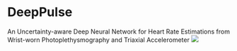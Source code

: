 # DeepPulse
 An Uncertainty-aware Deep Neural Network for Heart Rate Estimations from Wrist-worn Photoplethysmography and Triaxial Accelerometer
<img src=“https://github.com/danielray54/DeepPulse/blob/main/drawing.png”> 
